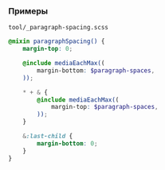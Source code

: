 

### Примеры

	tool/_paragraph-spacing.scss
```scss
@mixin paragraphSpacing() {
    margin-top: 0;

    @include mediaEachMax((
        margin-bottom: $paragraph-spaces,
    ));

    * + & {
        @include mediaEachMax((
            margin-top: $paragraph-spaces,
        ));
    }

    &:last-child {
        margin-bottom: 0;
    }
}
```